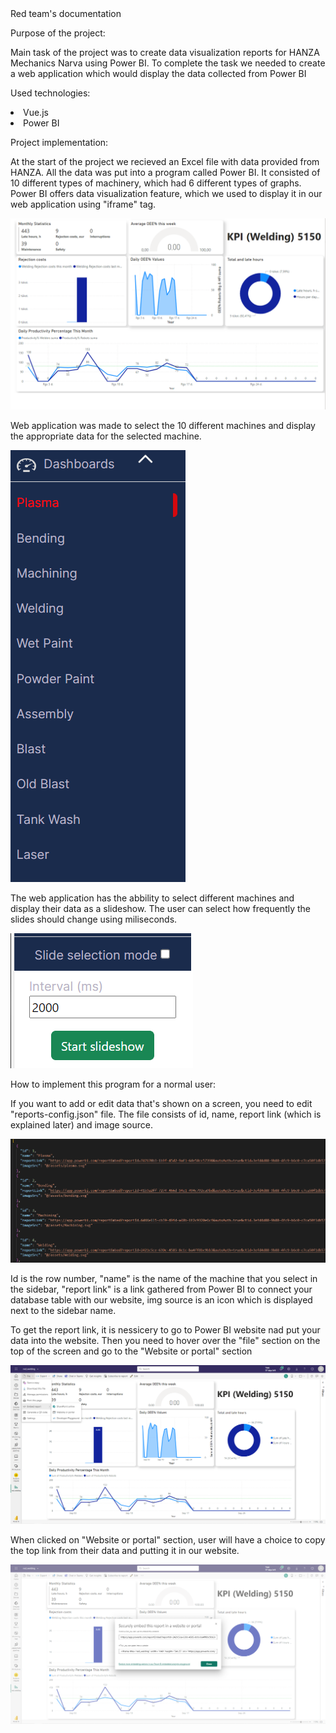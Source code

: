 <div class='documentName'>Red team's documentation</div>

<p class='paragraphName'>Purpose of the project:</p>
<p class='standartParagraph'>Main task of the project was to ​​​​​create data visualization reports for HANZA Mechanics Narva using Power BI. To complete the task we needed to create a web application which​​​​​​ would display the data collected from Power BI</p>


<p class='paragraphName'>Used technologies:</p>
<li>Vue.js</li>
<li>Power BI</li>

<p class='paragraphName'>Project implementation:</p>

<p class='standartParagraph'>At the start of the project we recieved an Excel file with data provided from HANZA. All the data was put into a program called Power BI. It consisted of 10 different types of machinery, which had 6 different types of graphs. Power BI offers data visualization feature, which we used to display it in our web application using "iframe" tag.</p>

<!-- <img src="@/assets/Documentaton/1.png"> -->
![img](/src/assets/Documentaton/1.png)

<p class='standartParagraph'>Web application was made to select the 10 different machines and display the appropriate data for the selected machine. </p>

![img](/src/assets/Documentaton/2.png)

<p class='standartParagraph'>The web application has the abbility to select different machines and display their data as a slideshow. The user can select how frequently the slides should change using miliseconds.</p>

![img](/src/assets/Documentaton/3.png)



<p class='paragraphName'>How to implement this program for a normal user:</p>
<p class='standartParagraph'>If you want to add or edit data that's shown on a screen, you need to edit "reports-config.json" file. The file consists of id, name, report link (which is explained later) and image source. </p>

![img](/src/assets/Documentaton/4.png)

<p class='standartParagraph'>Id is the row number, "name" is the name of the machine that you select in the sidebar, "report link" is a link gathered from Power BI to connect your database table with our website, img source is an icon which is displayed next to the sidebar name.</p>

<p class='standartParagraph'>To get the report link, it is nessicery to go to Power BI website nad put your data into the website. Then you need to hover over the "file" section on the top of the screen and go to the "Website or portal" section</p>

![img](/src/assets/Documentaton/5.png)

<p class='standartParagraph'>When clicked on "Website or portal" section, user will have a choice to copy the top link from their data and putting it in our website.</p>

![img](/src/assets/Documentaton/6.png)












